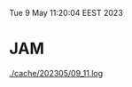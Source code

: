 Tue  9 May 11:20:04 EEST 2023
# JAM
<a href='./cache/202305/09_11.log'>./cache/202305/09_11.log</a>
